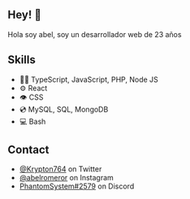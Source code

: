 
## Hey! 👋
Hola soy abel, soy un desarrollador web de 23 años


## Skills
- 👨‍💻 TypeScript, JavaScript, PHP, Node JS
- ⚙️ React
- 👁️ CSS
- :cd: MySQL, SQL, MongoDB
- :computer: Bash 

## Contact
- [@Krypton764](https://twitter.com/@Krypton764) on Twitter
- [@abelromeror](https://www.instagram.com/abelromeror) on Instagram
- [PhantomSystem#2579](./) on Discord

